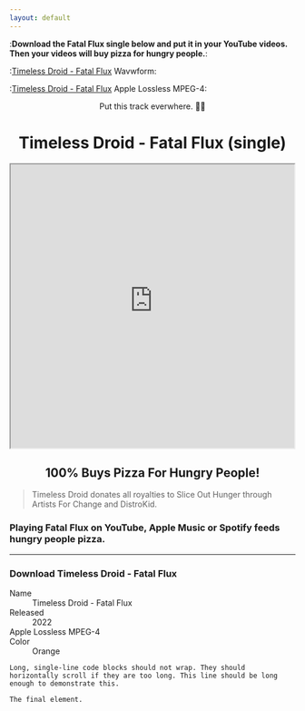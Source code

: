 ```yaml
---
layout: default
---
```




:**Download the Fatal Flux single below and put it in your YouTube videos. Then your videos will buy pizza for hungry people.**:

:[Timeless Droid - Fatal Flux](https://timelessdroid.com/FatalFlux.wav) Wavwform:

:[Timeless Droid - Fatal Flux](https://timelessdroid.com/FatalFluxLossless.m4a) Apple Lossless MPEG-4:
 

<center>Put this track everwhere. 🤖🍕</center>

# <center>Timeless Droid - Fatal Flux (single)</center>

<center><iframe src="https://blogger.googleusercontent.com/img/a/AVvXsEjvdFVeyyOoiFtMbrm9XLAsWlewczNH58MYQ5TTGcVXkxEL2vLSURBp1JxcL15S4HvtO1Yv3asOhOwiu8U_hknLev_ChK2JogD9LATiXpIHVC8cD6rPRZp6xFiaTCSOmJYuxTJWo3hKB25etpz1-_M5HgzTcxQUc86AnT1xAUwDkheK5Kl7Kgoh8ZoW3kBg=s500" align="center" width="500px" height="500px"></iframe></center>

## <center>100% Buys Pizza For Hungry People!</center>

>
>
> Timeless Droid donates all royalties to Slice Out Hunger through Artists For Change and DistroKid.

### Playing Fatal Flux on YouTube, Apple Music or Spotify feeds hungry people pizza.

* * *

### Download Timeless Droid - Fatal Flux

<dl>
<dt>Name</dt>
<dd>Timeless Droid - Fatal Flux</dd>
<dt>Released</dt>
<dd>2022</dd>
<dt>Apple Lossless MPEG-4</dt>

<dt>Color</dt>
<dd>Orange</dd>
</dl>

```
Long, single-line code blocks should not wrap. They should horizontally scroll if they are too long. This line should be long enough to demonstrate this.
```

```
The final element.
```
